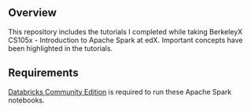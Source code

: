 ## Overview
This repository includes the tutorials I completed while taking BerkeleyX CS105x - Introduction to Apache Spark at edX. 
Important concepts have been highlighted in the tutorials.

## Requirements
[Databricks Community Edition](https://community.cloud.databricks.com/) is required to run these Apache Spark notebooks.
